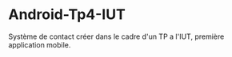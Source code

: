 # Android-Tp4-IUT
Système de contact créer dans le cadre d'un TP a l'IUT, première application mobile.
